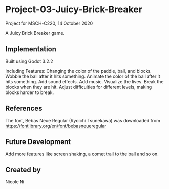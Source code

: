 # Project-03-Juicy-Brick-Breaker
Project for MSCH-C220, 14 October 2020

A Juicy Brick Breaker game.

## Implementation
Built using Godot 3.2.2

Including Features:
Changing the color of the paddle, ball, and blocks.
Wobble the ball after it hits something.
Animate the color of the ball after it hits something.
Add sound effects.
Add music.
Visualize the lives.
Break the blocks when they are hit.
Adjust difficulties for different levels, making blocks harder to break.

## References
The font, Bebas Neue Regular (Ryoichi Tsunekawa) was downloaded from https://fontlibrary.org/en/font/bebasneueregular

## Future Development
Add more features like screen shaking, a comet trail to the ball and so on.

## Created by
Nicole Ni
